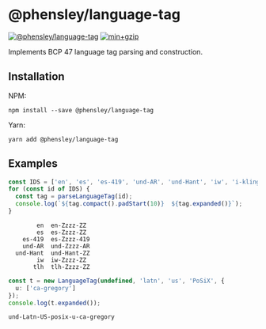# @phensley/language-tag

[![@phensley/language-tag](https://badge.fury.io/js/%40phensley%2Flocale.svg)](https://www.npmjs.com/package/@phensley/language-tag) [![min+gzip](https://badgen.net/bundlephobia/minzip/@phensley/language-tag)](https://bundlephobia.com/result?p=@phensley/language-tag)

Implements BCP 47 language tag parsing and construction.

## Installation

NPM:

```
npm install --save @phensley/language-tag
```

Yarn:

```
yarn add @phensley/language-tag
```

## Examples

```typescript
const IDS = ['en', 'es', 'es-419', 'und-AR', 'und-Hant', 'iw', 'i-klingon'];
for (const id of IDS) {
  const tag = parseLanguageTag(id);
  console.log(`${tag.compact().padStart(10)}  ${tag.expanded()}`);
}
```

```
        en  en-Zzzz-ZZ
        es  es-Zzzz-ZZ
    es-419  es-Zzzz-419
    und-AR  und-Zzzz-AR
  und-Hant  und-Hant-ZZ
        iw  iw-Zzzz-ZZ
       tlh  tlh-Zzzz-ZZ
```

```typescript
const t = new LanguageTag(undefined, 'latn', 'us', 'PoSiX', {
  u: ['ca-gregory']
});
console.log(t.expanded());
```

```
und-Latn-US-posix-u-ca-gregory
```
